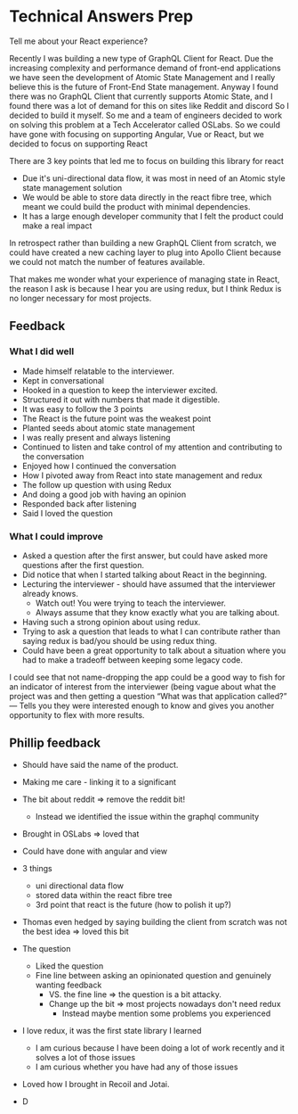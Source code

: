 # Technical Answers Prep

Tell me about your React experience?

Recently I was building a new type of GraphQL Client for React.
Due the increasing complexity and performance demand of front-end applications we have seen the development of Atomic State Management and I really believe this is the future of Front-End State management.
Anyway I found there was no GraphQL Client that currently supports Atomic State, and I found there was a lot of demand for this on sites like Reddit and discord So I decided to build it myself.
So me and a team of engineers decided to work on solving this problem at a Tech Accelerator called OSLabs.
So we could have gone with focusing on supporting Angular, Vue or React, but we decided to focus on supporting React

There are 3 key points that led me to focus on building this library for react
- Due it's uni-directional data flow, it was most in need of an Atomic style state management solution
- We would be able to store data directly in the react fibre tree, which meant we could build the product with minimal dependencies.
- It has a large enough developer community that I felt the product could make a real impact

In retrospect rather than building a new GraphQL Client from scratch, we could have created a new caching layer to plug into Apollo Client because we could not match the number of features available.

That makes me wonder what your experience of managing state in React, the reason I ask is because I hear you are using redux, but I think Redux is no longer necessary for most projects.

## Feedback

### What I did well

- Made himself relatable to the interviewer.
- Kept in conversational
- Hooked in a question to keep the interviewer excited.
- Structured it out with numbers that made it digestible.
- It was easy to follow the 3 points
- The React is the future point was the weakest point
- Planted seeds about atomic state management
- I was really present and always listening
- Continued to listen and take control of my attention and contributing to the conversation
- Enjoyed how I continued the conversation
- How I pivoted away from React into state management and redux
- The follow up question with using Redux
- And doing a good job with having an opinion
- Responded back after listening
- Said I loved the question

### What I could improve

- Asked a question after the first answer, but could have asked more questions after the first question.
- Did notice that when I started talking about React in the beginning.
- Lecturing the interviewer - should have assumed that the interviewer already knows.
  - Watch out! You were trying to teach the interviewer.
  - Always assume that they know exactly what you are talking about.
- Having such a strong opinion about using redux.
- Trying to ask a question that leads to what I can contribute rather than saying redux is bad/you should be using redux thing.
- Could have been a great opportunity to talk about a situation where you had to make a tradeoff between keeping some legacy code.

I could see that not name-dropping the app could be a good way to fish for an indicator of interest from the interviewer (being vague about what the project was and then getting a question “What was that application called?” — Tells you they were interested enough to know and gives you another opportunity to flex with more results.

## Phillip feedback

- Should have said the name of the product.
- Making me care - linking it to a significant
- The bit about reddit => remove the reddit bit!
  - Instead we identified the issue within the graphql community
- Brought in OSLabs => loved that
- Could have done with angular and view
- 3 things
  - uni directional data flow
  - stored data within the react fibre tree
  - 3rd point that react is the future (how to polish it up?)
- Thomas even hedged by saying building the client from scratch was not the best idea => loved this bit

- The question
  - Liked the question
  - Fine line between asking an opinionated question and genuinely wanting feedback
    - VS. the fine line => the question is a bit attacky.
    - Change up the bit => most projects nowadays don't need redux
      - Instead maybe mention some problems you experienced

- I love redux, it was the first state library I learned
  - I am curious because I have been doing a lot of work recently and it solves a lot of those issues
  - I am curious whether you have had any of those issues

- Loved how I brought in Recoil and Jotai.

- D

